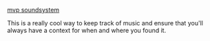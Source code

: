 <p><a href="https://frankchimero.com/blog/2018/mvp-soundsystem/" target="_blank">mvp soundsystem</a></p>

<p>This is a really cool way to keep track of music and ensure that you'll always have a context for when and where you found it.</p>